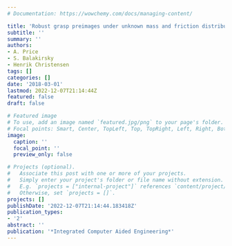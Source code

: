 ```yaml
---
# Documentation: https://wowchemy.com/docs/managing-content/

title: 'Robust grasp preimages under unknown mass and friction distributions '
subtitle: ''
summary: ''
authors:
- A. Price
- S. Balakirsky
- Henrik Christensen
tags: []
categories: []
date: '2018-03-01'
lastmod: 2022-12-07T21:14:44Z
featured: false
draft: false

# Featured image
# To use, add an image named `featured.jpg/png` to your page's folder.
# Focal points: Smart, Center, TopLeft, Top, TopRight, Left, Right, BottomLeft, Bottom, BottomRight.
image:
  caption: ''
  focal_point: ''
  preview_only: false

# Projects (optional).
#   Associate this post with one or more of your projects.
#   Simply enter your project's folder or file name without extension.
#   E.g. `projects = ["internal-project"]` references `content/project/deep-learning/index.md`.
#   Otherwise, set `projects = []`.
projects: []
publishDate: '2022-12-07T21:14:44.183418Z'
publication_types:
- '2'
abstract: ''
publication: '*Integrated Computer Aided Engineering*'
---
```

